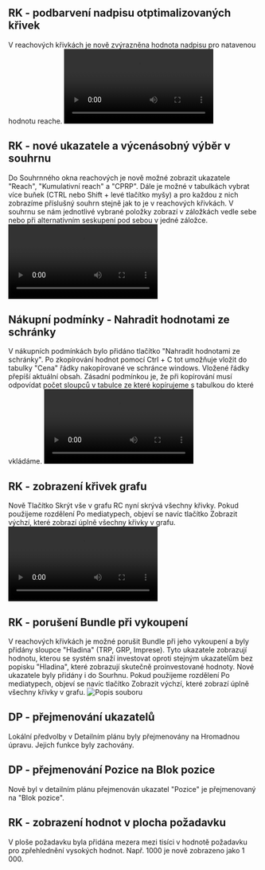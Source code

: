 ﻿---
categories: [fenix]
layout: fenix
---
## RK - podbarvení nadpisu otptimalizovaných křivek 
V reachových křivkách je nově zvýrazněna hodnota nadpisu pro natavenou hodnotu reache.
<video src="{{site.url}}/data/1_RK_podbarveni_EFR_tab.mp4" type="video/mp4" controls></video>

## RK -  nové ukazatele a výcenásobný výběr v souhrnu
Do Souhrnného okna reachových je nově možné zobrazit ukazatele "Reach", "Kumulativní reach" a "CPRP". 
Dále je možné v tabulkách vybrat více buňek (CTRL nebo Shift + levé tlačítko myšy) a pro každou z nich zobrazíme příslušný souhrn stejně jak to je v reachových křivkách.
V souhrnu se nám jednotlivé vybrané položky zobrazí v záložkách vedle sebe nebo při alternativním seskupení pod sebou v jedné záložce.
<video src="{{site.url}}/data/RK_multi_zobrazeni_a_ukazatele.mp4" type="video/mp4" controls></video>

## Nákupní podmínky - Nahradit hodnotami ze schránky
V nákupních podmínkách bylo přidáno tlačítko "Nahradit hodnotami ze schránky".
Po zkopírování hodnot pomocí Ctrl + C tot umožňuje vložit do tabulky "Cena" řádky nakopírované ve schránce windows. Vložené řádky přepíší aktuální obsah.
Zásadní podmínkou je, že při kopírování musí odpovídat počet sloupců v tabulce ze které kopírujeme s tabulkou do které vkládáme. 
<video src="{{site.url}}/data/NP_nahrazeni_ze_schranky.mp4" type="video/mp4" controls></video>

## RK - zobrazení křivek grafu
Nově Tlačítko Skrýt vše v grafu RC nyní skrývá všechny křivky. 
Pokud použijeme rozdělení Po mediatypech, objeví se navíc tlačítko Zobrazit výchzí, které zobrazí úplně všechny křivky v grafu.
<video src="{{site.url}}/data/RK_krivky_vse.mp4" type="video/mp4" controls></video>

## RK - porušení Bundle při vykoupení
V reachových křivkách je možné porušit Bundle při jeho vykoupení a byly přidány sloupce "Hladina" (TRP, GRP, Imprese).
Tyto ukazatele zobrazují hodnotu, kterou se systém snaží investovat oproti stejným ukazatelům bez popisku "Hladina", které zobrazují skutečně proinvestované hodnoty. 
Nové ukazatele byly přidány i do Sourhnu. 
Pokud použijeme rozdělení Po mediatypech, objeví se navíc tlačítko Zobrazit výchzí, které zobrazí úplně všechny křivky v grafu.
![Popis souboru]({{site.url}}/data/vykoupeno.jpg "Popis souboru")

## DP - přejmenování ukazatelů
Lokální předvolby v Detailním plánu byly přejmenovány na Hromadnou úpravu. Jejich funkce byly zachovány.

## DP - přejmenování Pozice na Blok pozice
Nově byl v detailním plánu přejmenován ukazatel "Pozice" je přejmenovaný na "Blok pozice".

## RK - zobrazení hodnot v plocha požadavku
V ploše požadavku byla přidána mezera mezi tisíci v hodnotě požadavku pro zpřehlednění vysokých hodnot. Např. 1000 je nově zobrazeno jako 1 000.
